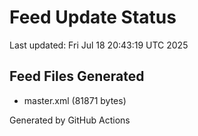 # Feed Update Status
Last updated: Fri Jul 18 20:43:19 UTC 2025

## Feed Files Generated
- master.xml (81871 bytes)

Generated by GitHub Actions
